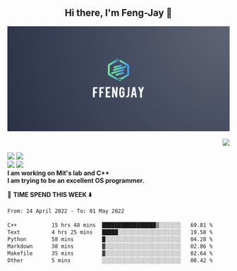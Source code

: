 <h2 align="center"> Hi there, I'm Feng-Jay 👋 </h2>  

![](https://github.com/Feng-Jay/DataStruct/blob/master/Image/1.png)  

<img align="right" src="https://github-readme-stats.vercel.app/api?username=Feng-Jay&show_icons=true&icon_color=CE1D2D&text_color=718096&bg_color=ffffff&hide_title=true" />


&emsp;

![](https://visitor-badge.glitch.me/badge?page_id=Feng-Jay.readme)
![](https://img.shields.io/badge/Concentrate-Cpp-blue)  
![](https://img.shields.io/badge/Rust-primer-orange)
![](https://img.shields.io/badge/Target-OS-9cf)  
**I am working on Mit's lab and C++**  
**I am trying to be an excellent OS programmer.**  


📘 **TIME SPEND THIS WEEK ⬇️**
<!--START_SECTION:waka-->

```text
From: 24 April 2022 - To: 01 May 2022

C++           15 hrs 48 mins  █████████████████▒░░░░░░░   69.81 %
Text          4 hrs 25 mins   █████░░░░░░░░░░░░░░░░░░░░   19.58 %
Python        58 mins         █░░░░░░░░░░░░░░░░░░░░░░░░   04.28 %
Markdown      38 mins         ▓░░░░░░░░░░░░░░░░░░░░░░░░   02.86 %
Makefile      35 mins         ▓░░░░░░░░░░░░░░░░░░░░░░░░   02.64 %
Other         5 mins          ░░░░░░░░░░░░░░░░░░░░░░░░░   00.42 %
```

<!--END_SECTION:waka-->
